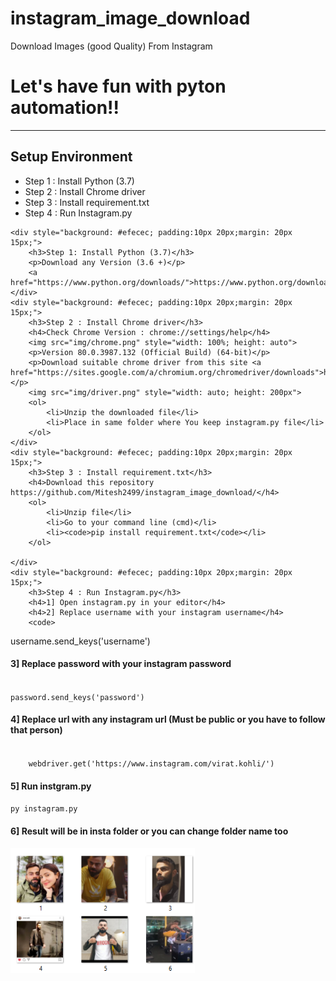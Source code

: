 # instagram_image_download
Download Images (good Quality) From Instagram
<h1>Let's have fun with pyton automation!!</h1>
	<hr>
	<h2>Setup Environment</h2>
	<ul>
		<li>Step 1 : Install Python (3.7)</li>
		<li>Step 2 : Install Chrome driver</li>
		<li>Step 3 : Install requirement.txt</li>
		<li>Step 4 : Run Instagram.py </li>
	</ul>
	
	<div style="background: #efecec; padding:10px 20px;margin: 20px 15px;">
		<h3>Step 1: Install Python (3.7)</h3>
		<p>Download any Version (3.6 +)</p>
		<a href="https://www.python.org/downloads/">https://www.python.org/downloads/</a>
	</div>
	<div style="background: #efecec; padding:10px 20px;margin: 20px 15px;">
		<h3>Step 2 : Install Chrome driver</h3>
		<h4>Check Chrome Version : chrome://settings/help</h4>
		<img src="img/chrome.png" style="width: 100%; height: auto">
		<p>Version 80.0.3987.132 (Official Build) (64-bit)</p>
		<p>Download suitable chrome driver from this site <a href="https://sites.google.com/a/chromium.org/chromedriver/downloads">https://sites.google.com/a/chromium.org/chromedriver/downloads</a></p>
		<img src="img/driver.png" style="width: auto; height: 200px">
		<ol>
			<li>Unzip the downloaded file</li>
			<li>Place in same folder where You keep instagram.py file</li>
		</ol>
	</div>
	<div style="background: #efecec; padding:10px 20px;margin: 20px 15px;">
		<h3>Step 3 : Install requirement.txt</h3>
		<h4>Download this repository https://github.com/Mitesh2499/instagram_image_download/</h4>
		<ol>
			<li>Unzip file</li>
			<li>Go to your command line (cmd)</li>
			<li><code>pip install requirement.txt</code></li>
		</ol>
		
	</div>
	<div style="background: #efecec; padding:10px 20px;margin: 20px 15px;">
		<h3>Step 4 : Run Instagram.py</h3>
		<h4>1] Open instagram.py in your editor</h4>
		<h4>2] Replace username with your instagram username</h4>
		<code>
username.send_keys('username')
</code>
<h4>3] Replace password with your instagram password</h4>
<code>
password.send_keys('password')</code>
<h4>4] Replace url with any instagram url (Must be public or you have to follow that person)</h4>
<code>
	webdriver.get('https://www.instagram.com/virat.kohli/')
</code>
		<h4>5] Run instgram.py</h4>
		<code>py instagram.py</code>
		<h4>6] Result will be in insta folder or you can change folder name too</h4>
		<img src="img/insta.png" style="width: auto; height: 200px">
	</div>
